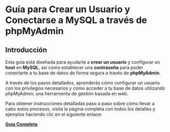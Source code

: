 # Guía para Crear un Usuario y Conectarse a MySQL a través de phpMyAdmin

## Introducción

Esta guía está diseñada para ayudarte a **crear un usuario** y configurar un **host** en **MySQL**, así como establecer una **contraseña** para poder conectarte a tu base de datos de forma segura a través de **phpMyAdmin**.

A través de los pasos detallados, aprenderás cómo configurar un usuario con los privilegios necesarios y cómo acceder a tu base de datos utilizando phpMyAdmin, una herramienta de gestión basada en web.

Para obtener instrucciones detalladas paso a paso sobre cómo llevar a cabo estos procesos, visita la página completa con todos los detalles y ejemplos haciendo clic en el siguiente enlace:

[**Guía Completa**](index.html)
